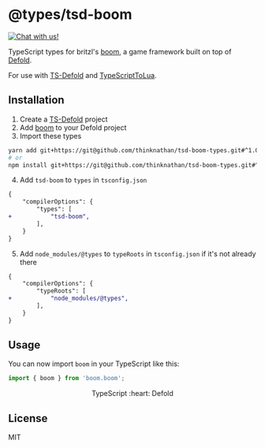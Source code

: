 # @types/tsd-boom

<a href="https://discord.gg/eukcq5m"><img alt="Chat with us!" src="https://img.shields.io/discord/766898804896038942.svg?colorB=7581dc&logo=discord&logoColor=white"></a>

TypeScript types for britzl's [boom](https://github.com/britzl/boom/), a game framework built on top of [Defold](https://defold.com/).

For use with [TS-Defold](https://github.com/ts-defold) and [TypeScriptToLua](https://github.com/TypeScriptToLua).

## Installation

1. Create a [TS-Defold](https://github.com/ts-defold) project
2. Add [boom](https://github.com/britzl/boom/) to your Defold project
3. Import these types

```bash
yarn add git+https://git@github.com/thinknathan/tsd-boom-types.git#^1.0.0 -D
# or
npm install git+https://git@github.com/thinknathan/tsd-boom-types.git#^1.0.0 --save-dev
```

4. Add `tsd-boom` to `types` in `tsconfig.json`

```diff
{
	"compilerOptions": {
		"types": [
+			"tsd-boom",
		],
	}
}
```

5. Add `node_modules/@types` to `typeRoots` in `tsconfig.json` if it's not already there

```diff
{
	"compilerOptions": {
		"typeRoots": [
+			"node_modules/@types",
		],
	}
}
```

## Usage

You can now import `boom` in your TypeScript like this:

```ts
import { boom } from 'boom.boom';
```

<p align="center" class="h4">
  TypeScript :heart: Defold
</p>

## License

MIT
